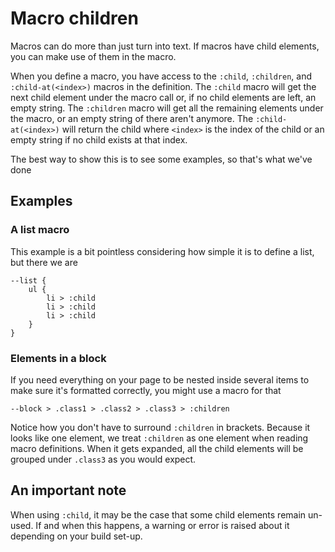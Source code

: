 # Macro children

Macros can do more than just turn into text. If macros have child elements, you can make use of them in the macro.

When you define a macro, you have access to the `:child`, `:children`, and `:child-at(<index>)` macros in the definition. The `:child` macro will get the next child element under the macro call or, if no child elements are left, an empty string. The `:children` macro will get all the remaining elements under the macro, or an empty string of there aren't anymore. The `:child-at(<index>)` will return the child where `<index>` is the index of the child or an empty string if no child exists at that index.

The best way to show this is to see some examples, so that's what we've done

## Examples

### A list macro

This example is a bit pointless considering how simple it is to define a list, but there we are

```hbml
--list {
    ul {
        li > :child
        li > :child
        li > :child
    }
}
```

### Elements in a block

If you need everything on your page to be nested inside several items to make sure it's formatted correctly, you might use a macro for that

```hbml
--block > .class1 > .class2 > .class3 > :children
```

Notice how you don't have to surround `:children` in brackets. Because it looks like one element, we treat `:children` as one element when reading macro definitions. When it gets expanded, all the child elements will be grouped under `.class3` as you would expect.

## An important note

When using `:child`, it may be the case that some child elements remain un-used. If and when this happens, a warning or error is raised about it depending on your build set-up. 
